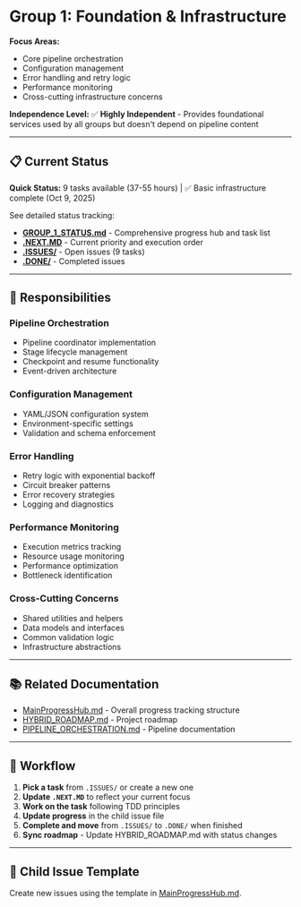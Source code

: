 # Group 1: Foundation & Infrastructure

**Focus Areas:**
- Core pipeline orchestration
- Configuration management
- Error handling and retry logic
- Performance monitoring
- Cross-cutting infrastructure concerns

**Independence Level:** ✅ **Highly Independent** - Provides foundational services used by all groups but doesn't depend on pipeline content

---

## 📋 Current Status

**Quick Status:** 9 tasks available (37-55 hours) | ✅ Basic infrastructure complete (Oct 9, 2025)

See detailed status tracking:
- **[GROUP_1_STATUS.md](GROUP_1_STATUS.md)** - Comprehensive progress hub and task list
- **[.NEXT.MD](.NEXT.MD)** - Current priority and execution order
- **[.ISSUES/](.ISSUES/)** - Open issues (9 tasks)
- **[.DONE/](.DONE/)** - Completed issues

---

## 🎯 Responsibilities

### Pipeline Orchestration
- Pipeline coordinator implementation
- Stage lifecycle management
- Checkpoint and resume functionality
- Event-driven architecture

### Configuration Management
- YAML/JSON configuration system
- Environment-specific settings
- Validation and schema enforcement

### Error Handling
- Retry logic with exponential backoff
- Circuit breaker patterns
- Error recovery strategies
- Logging and diagnostics

### Performance Monitoring
- Execution metrics tracking
- Resource usage monitoring
- Performance optimization
- Bottleneck identification

### Cross-Cutting Concerns
- Shared utilities and helpers
- Data models and interfaces
- Common validation logic
- Infrastructure abstractions

---

## 📚 Related Documentation

- [MainProgressHub.md](../../MainProgressHub.md) - Overall progress tracking structure
- [HYBRID_ROADMAP.md](../../docs/roadmaps/HYBRID_ROADMAP.md) - Project roadmap
- [PIPELINE_ORCHESTRATION.md](../../docs/PIPELINE_ORCHESTRATION.md) - Pipeline documentation

---

## 🔄 Workflow

1. **Pick a task** from `.ISSUES/` or create a new one
2. **Update `.NEXT.MD`** to reflect your current focus
3. **Work on the task** following TDD principles
4. **Update progress** in the child issue file
5. **Complete and move** from `.ISSUES/` to `.DONE/` when finished
6. **Sync roadmap** - Update HYBRID_ROADMAP.md with status changes

---

## 📝 Child Issue Template

Create new issues using the template in [MainProgressHub.md](../../MainProgressHub.md#-child-issue-template).
